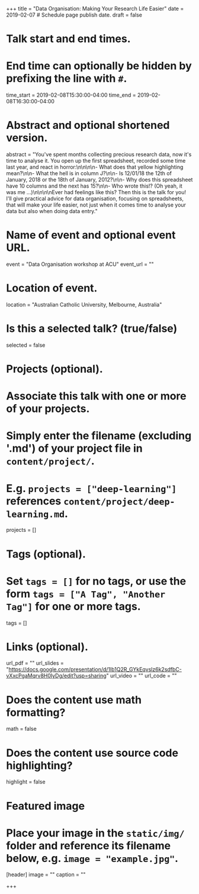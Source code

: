 +++
title = "Data Organisation: Making Your Research Life Easier"
date = 2019-02-07  # Schedule page publish date.
draft = false

# Talk start and end times.
#   End time can optionally be hidden by prefixing the line with `#`.
time_start = 2019-02-08T15:30:00-04:00
time_end = 2019-02-08T16:30:00-04:00

# Abstract and optional shortened version.
abstract = "You've spent months collecting precious research data, now it's time to analyse it. You open up the first spreadsheet, recorded some time last year, and react in horror:\n\n\n\n- What does that yellow highlighting mean?\n\n- What the hell is in column J?\n\n- Is 12/01/18 the 12th of January, 2018 or the 18th of January, 2012?\n\n- Why does this spreadsheet have 10 columns and the next has 15?\n\n- Who wrote this!? (Oh yeah, it was me ...)\n\n\n\nEver had feelings like this? Then this is the talk for you! I'll give practical advice for data organisation, focusing on spreadsheets, that will make your life easier, not just when it comes time to analyse your data but also when doing data entry."

# Name of event and optional event URL.
event = "Data Organisation workshop at ACU"
event_url = ""

# Location of event.
location = "Australian Catholic University, Melbourne, Australia"

# Is this a selected talk? (true/false)
selected = false

# Projects (optional).
#   Associate this talk with one or more of your projects.
#   Simply enter the filename (excluding '.md') of your project file in `content/project/`.
#   E.g. `projects = ["deep-learning"]` references `content/project/deep-learning.md`.
projects = []

# Tags (optional).
#   Set `tags = []` for no tags, or use the form `tags = ["A Tag", "Another Tag"]` for one or more tags.
tags = []

# Links (optional).
url_pdf = ""
url_slides = "https://docs.google.com/presentation/d/1lb1Q2R_GYkEqvslz6k2sdfbC-vXxcPgaMqrv8H0IyDg/edit?usp=sharing"
url_video = ""
url_code = ""

# Does the content use math formatting?
math = false

# Does the content use source code highlighting?
highlight = false

# Featured image
# Place your image in the `static/img/` folder and reference its filename below, e.g. `image = "example.jpg"`.
[header]
image = ""
caption = ""

+++
